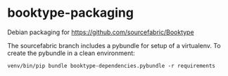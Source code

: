booktype-packaging
==================

Debian packaging for https://github.com/sourcefabric/Booktype

The sourcefabric branch includes a pybundle for setup of a virtualenv. To create the pybundle in a clean environment:

```virtualenv venv
venv/bin/pip bundle booktype-dependencies.pybundle -r requirements
```
